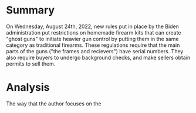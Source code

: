 # Summary
On Wednesday, August 24th, 2022, new rules put in place by the Biden administration put restrictions on homemade firearm kits that can create "ghost guns" to initiate heavier gun control by putting them in the same category as traditional firearms. These regulations require that the main parts of the guns ("the frames and recievers") have serial numbers. They also require buyers to undergo background checks, and make sellers obtain permits to sell them. 

# Analysis
The way that the author focuses on the 